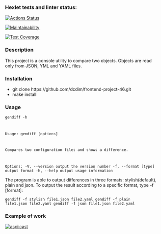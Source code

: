 ### Hexlet tests and linter status:
[![Actions Status](https://github.com/dcdim/frontend-project-46/actions/workflows/hexlet-check.yml/badge.svg)](https://github.com/dcdim/frontend-project-46/actions)

[![Maintainability](https://api.codeclimate.com/v1/badges/b3c30ce71961880617ec/maintainability)](https://codeclimate.com/github/dcdim/frontend-project-46/maintainability)

[![Test Coverage](https://api.codeclimate.com/v1/badges/b3c30ce71961880617ec/test_coverage)](https://codeclimate.com/github/dcdim/frontend-project-46/test_coverage)



<h3>Description</h3>
<p>This project is a console utility to compare two objects. Objects are read only from JSON, YML and YAML files.</p>

<h3>Installation</h3>

<ul>
  <li>git clone https://github.com/dcdim/frontend-project-46.git</li>
  <li>make install</li>
</ul>

<h3>Usage</h3>

<code>gendiff -h

  Usage: gendiff [options] <filepath1> <filepath2>

  Compares two configuration files and shows a difference.

  Options:
    -V, --version        output the version number
    -f, --format [type]  output format
    -h, --help           output usage information</code>

<p>The program is able to output differences in three formats: stylish(default), plain and json. To output the result according to a specific format, type -f [format]:</p>

<code>gendiff -f stylish file1.json file2.yaml
gendiff -f plain file1.json file2.yaml
gendiff -f json file1.json file2.yaml</code>

<h3>Example of work</h3>

[![asciicast](https://asciinema.org/a/V2XDkLhEzO2kpMqCMn2Nd6uo8.svg)](https://asciinema.org/a/V2XDkLhEzO2kpMqCMn2Nd6uo8)